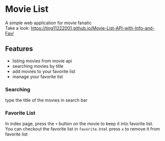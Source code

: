 # Movie List
A simple web application for movie fanatic <br>
Take a look: https://ting11222001.github.io/Movie-List-API-with-Info-and-Fav/

## Features
- listing movies from movie api
- searching movies by title
- add movies to your favorite list
- manage your favorite list

### Searching
type the title of the movies in search bar
### Favorite List
In index page, press the `+` button on the movie to keep it into favorite list.
You can checkout the favorite list in `favorite.html`
press `x` to remove it from favorite list

